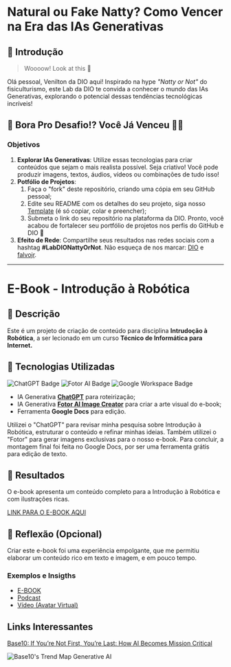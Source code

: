 # Natural ou Fake Natty? Como Vencer na Era das IAs Generativas

## 🚀 Introdução

> Woooow! Look at this 👀

Olá pessoal, Venilton da DIO aqui! Inspirado na hype _"Natty or Not"_ do fisiculturismo, este Lab da DIO te convida a conhecer o mundo das IAs Generativas, explorando o potencial dessas tendências tecnológicas incríveis!

## 🎯 Bora Pro Desafio!? Você Já Venceu 💪🤓

### Objetivos

1. **Explorar IAs Generativas**: Utilize essas tecnologias para criar conteúdos que sejam o mais realista possível. Seja criativo! Você pode produzir imagens, textos, áudios, vídeos ou combinações de tudo isso!
1. **Potfólio de Projetos**:
    1. Faça o "fork" deste repositório, criando uma cópia em seu GitHub pessoal;
    2. Edite seu README com os detalhes do seu projeto, siga nosso [Template](#template) (é só copiar, colar e preencher);
    3. Submeta o link do seu repositório na plataforma da DIO. Pronto, você acabou de fortalecer seu portfólio de projetos nos perfis do GitHub e DIO 🚀
1. **Efeito de Rede**: Compartilhe seus resultados nas redes sociais com a hashtag **#LabDIONattyOrNot**. Não esqueça de nos marcar: [DIO](https://www.linkedin.com/school/dio-makethechange) e [falvojr](https://www.linkedin.com/in/falvojr).

---

# E-Book - Introdução à Robótica 

## 📒 Descrição
Este é um projeto de criação de conteúdo para  disciplina **Intrudoção à Robótica**, a ser lecionado em um curso **Técnico de Informática para Internet.**

## 🤖 Tecnologias Utilizadas
![ChatGPT Badge](https://img.shields.io/badge/Powered_by-ChatGPT_3.5-1f77b4?logo=openai)
![Fotor AI Badge](https://img.shields.io/badge/Powered_by-Fotor_AI_Image_Creator-FF5733?logo=fotor.com&logoColor=white)
![Google Workspace Badge](https://img.shields.io/badge/Powered_by-Google_Docs-4285F4?logo=google&logoColor=white)

- IA Generativa **[ChatGPT](https://chat.openai.com)** para roteirização;
- IA Generativa **[Fotor AI Image Creator](https://www.fotor.com/images/create)** para criar a arte visual do e-book;
- Ferramenta **Google Docs** para edição.

Utilizei o "ChatGPT" para revisar minha pesquisa sobre Introdução à Robótica, estruturar o conteúdo e refinar minhas ideias. Também utilizei o "Fotor" para gerar imagens exclusivas para o nosso e-book. Para concluir, a montagem final foi feita no Google Docs, por ser uma ferramenta grátis para edição de texto.

## 🚀 Resultados
O e-book apresenta um conteúdo completo para a Introdução à Robótica e com ilustrações ricas.

[LINK PARA O E-BOOK AQUI]()

## 💭 Reflexão (Opcional)
Criar este e-book foi uma experiência empolgante, que me permitiu elaborar um conteúdo rico em texto e imagem, e em pouco tempo.

### Exemplos e Insigths

- [E-BOOK](/exemplos/E-BOOK.md)
- [Podcast](/exemplos/PODCAST.md)
- [Vídeo (Avatar Virtual)](/exemplos/VIDEO.md)

## Links Interessantes

[Base10: If You’re Not First, You’re Last: How AI Becomes Mission Critical](https://base10.vc/post/generative-ai-mission-critical/)

![Base10's Trend Map Generative AI](https://github.com/digitalinnovationone/lab-natty-or-not/assets/730492/f4df26e8-f8f7-4419-8252-c69d73ea930c)
